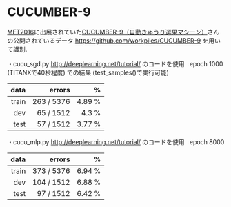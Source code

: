 # CUCUMBER-9

[MFT2016](http://makezine.jp/event/mft2016/)に出展されていた[CUCUMBER-9（自動きゅうり選果マシーン）](http://makezine.jp/event/makers2016/workpiles/)さんの公開されているデータ https://github.com/workpiles/CUCUMBER-9 を用いて識別.  

・cucu_sgd.py 
http://deeplearning.net/tutorial/ のコードを使用  
epoch 1000 (TITANXで40秒程度) での結果 (test_samples()で実行可能)  

|data|errors|%|
|-----------:|------------:|------------:|
|train|263 / 5376|4.89 %|
|dev|65 / 1512|4.3 %|
|test|57 / 1512|3.77 %|

・cucu_mlp.py 
http://deeplearning.net/tutorial/ のコードを使用  
epoch 8000  

|data|errors|%|
|-----------:|------------:|------------:|
|train|373 / 5376|6.94 %|
|dev|104 / 1512|6.88 %|
|test|97 / 1512|6.42 %|
